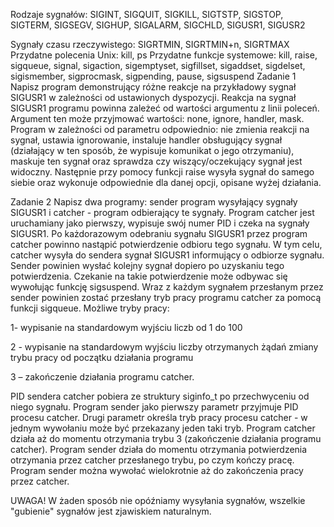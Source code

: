 Rodzaje sygnałów: SIGINT, SIGQUIT, SIGKILL, SIGTSTP, SIGSTOP, SIGTERM, SIGSEGV, SIGHUP, SIGALARM, SIGCHLD, SIGUSR1, SIGUSR2

Sygnały czasu rzeczywistego: SIGRTMIN, SIGRTMIN+n, SIGRTMAX
Przydatne polecenia Unix: kill, ps
Przydatne funkcje systemowe: kill, raise, sigqueue, signal, sigaction, sigemptyset, sigfillset, sigaddset, sigdelset, sigismember, sigprocmask, sigpending, pause, sigsuspend
Zadanie 1
Napisz program demonstrujący różne reakcje na przykładowy sygnał SIGUSR1 w zależności od ustawionych dyspozycji. Reakcja na sygnał SIGUSR1 programu powinna zależeć od wartości argumentu z linii poleceń. Argument ten może przyjmować wartości: none, ignore, handler, mask. Program w zależności od parametru odpowiednio: nie zmienia reakcji na sygnał, ustawia ignorowanie, instaluje handler obsługujący sygnał (działający w ten sposób, że wypisuje komunikat o jego otrzymaniu), maskuje ten sygnał oraz sprawdza czy wiszący/oczekujący sygnał jest widoczny. Następnie przy pomocy funkcji raise wysyła sygnał do samego siebie oraz wykonuje odpowiednie dla danej opcji, opisane wyżej działania.

Zadanie 2
Napisz dwa programy: sender program wysyłający sygnały SIGUSR1 i catcher - program odbierający te sygnały. Program catcher jest uruchamiany jako pierwszy, wypisuje swój numer PID i czeka na sygnały SIGUSR1. Po każdorazowym odebraniu sygnału SIGUSR1 przez program catcher powinno nastąpić potwierdzenie odbioru tego sygnału. W tym celu, catcher wysyła do sendera sygnał SIGUSR1 informujący o odbiorze sygnału. Sender powinien wysłać kolejny sygnał dopiero po uzyskaniu tego potwierdzenia. Czekanie na takie potwierdzenie może odbywac się wywołując funkcję sigsuspend. Wraz z każdym sygnałem przesłanym przez sender powinien zostać przesłany tryb pracy programu catcher za pomocą funkcji sigqueue. Możliwe tryby pracy:

1- wypisanie na standardowym wyjściu liczb od 1 do 100

2 - wypisanie na standardowym wyjściu liczby otrzymanych żądań zmiany trybu pracy od początku działania programu

3 – zakończenie działania programu catcher.

PID sendera catcher pobiera ze struktury siginfo_t po przechwyceniu od niego sygnału. Program sender jako pierwszy parametr przyjmuje PID procesu catcher. Drugi parametr określa tryb pracy procesu catcher - w jednym wywołaniu może być przekazany jeden taki tryb. Program catcher działa aż do momentu otrzymania trybu 3 (zakończenie działania programu catcher). Program sender działa do momentu otrzymania potwierdzenia otrzymania przez catcher przesłanego trybu, po czym kończy pracę. Program sender można wywołać wielokrotnie aż do zakończenia pracy przez catcher.

UWAGA! W żaden sposób nie opóźniamy wysyłania sygnałów, wszelkie "gubienie" sygnałów jest zjawiskiem naturalnym.